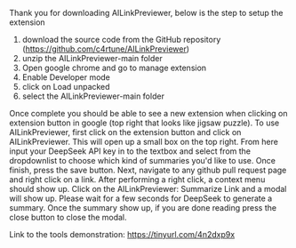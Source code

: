Thank you for downloading AILinkPreviewer, below is the step to setup the extension

1. download the source code from the GitHub repository (https://github.com/c4rtune/AILinkPreviewer)
2. unzip the AILinkPreviewer-main folder
3. Open google chrome and go to manage extension
4. Enable Developer mode
5. click on Load unpacked
6. select the AILinkPreviewer-main folder

Once complete you should be able to see a new extension when clicking on extension button in google (top right that looks like jigsaw puzzle). To use AILinkPreviewer, first click on the extension button and click on AILinkPreviewer. This will open up a small box on the top right. From here input your DeepSeek API key in to the textbox and select from the dropdownlist to choose which kind of summaries you'd like to use. Once finish, press the save button. Next, navigate to any github pull request page and right click on a link. After performing a right click, a context menu should show up. Click on the AILinkPreviewer: Summarize Link and a modal will show up. Please wait for a few seconds for DeepSeek to generate a summary. Once the summary show up, if you are done reading press the close button to close the modal.


Link to the tools demonstration: https://tinyurl.com/4n2dxp9x

